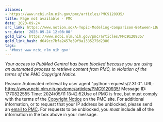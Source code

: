 ```yaml
---
aliases:
- https://www.ncbi.nlm.nih.gov/pmc/articles/PMC9120935/
title: Page not available - PMC
date: 2023-09-24
src_link: https://www.notion.so/A-Topic-Modeling-Comparison-Between-LDA-NMF-Top2Vec-and-BERTopic-to-Demystify-Twitter-Posts-18f9c5a35ebd47beb8241d146077c461
src_date: '2023-09-24 12:08:00'
gold_link: https://www.ncbi.nlm.nih.gov/pmc/articles/PMC9120935/
gold_link_hash: d649cc7bfa2457e39f9a1385275d2380
tags:
- '#host_www_ncbi_nlm_nih_gov'
---
```


*Your access to PubMed Central has been blocked because you are using an automated process to retrieve content from PMC, in violation of the terms of the PMC Copyright Notice.*


Reason: Automated retrieval by user agent "python-requests/2.31.0".
URL: https://www.ncbi.nlm.nih.gov/pmc/articles/PMC9120935/
Message ID: 1770822555
Time: 2024/05/11 13:42:52Use of PMC is free, but must comply with the terms of the [Copyright Notice](/pmc/about/copyright/) on the PMC site. For additional information, or to request that your IP address be unblocked, please send an [email to PMC](mailto:pubmedcentral@nih.gov?subject=%5BPMC%20Exception%20Feedback%5D%3A%20Blocked%20request.%20Reason%3A%20Automated%20retrieval%20by%20user%20agent%20%22python-requests%2F2.31.0%22.&body=%3E%20%0A%3E%20Reason%3A%20Automated%20retrieval%20by%20user%20agent%20%22python-requests%2F2.31.0%22.%0A%3E%20URL%3A%20https%3A%2F%2Fwww.ncbi.nlm.nih.gov%2Fpmc%2Farticles%2FPMC9120935%2F%0A%3E%20Message%20ID%3A%201770822555%0A%3E%20Time%3A%202024%2F05%2F11%2013%3A42%3A52). For requests to be unblocked, you *must* include all of the information in the box above in your message.